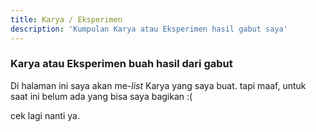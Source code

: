 ```yaml
---
title: Karya / Eksperimen
description: 'Kumpulan Karya atau Eksperimen hasil gabut saya'
---
```


### Karya atau Eksperimen buah hasil dari gabut
Di halaman ini saya akan me-*list*  Karya yang saya buat. tapi maaf, untuk saat ini belum ada yang bisa saya bagikan :( 
    
cek lagi nanti ya.